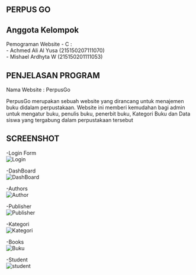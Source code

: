 
## PERPUS GO

## Anggota Kelompok
Pemograman Website - C : <br/>
    - Achmed Ali Al Yusa (215150207111070)<br />
    - Mishael Ardhyta W (215150201111053)

## PENJELASAN PROGRAM

Nama Website : PerpusGo

PerpusGo merupakan sebuah website yang dirancang untuk menajemen buku didalam perpustakaan. Website ini memberi kemudahan bagi admin untuk mengatur buku, penulis buku, penerbit buku, Kategori Buku dan Data siswa yang tergabung dalam perpustakaan tersebut

## SCREENSHOT
-Login Form <br/>
![Login](https://github.com/Mishael12/Tugas-Akhir/assets/103169682/a545281b-69ef-430d-a230-43308afc3a1d)

-DashBoard <br/>
![DashBoard](https://github.com/Mishael12/Tugas-Akhir/assets/103169682/f91e8f20-506d-4e9a-9041-ec35ff5f7fae)

-Authors <br/>
![Author](https://github.com/Mishael12/Tugas-Akhir/assets/103169682/84061c2c-6d6f-47ee-92e9-f098109654c8)

-Publisher <br/>
![Publisher](https://github.com/Mishael12/Tugas-Akhir/assets/103169682/f660d74f-27c5-4792-9a45-0db35137532c)

-Kategori <br/>
![Kategori](https://github.com/Mishael12/Tugas-Akhir/assets/103169682/53f1b6b9-62dc-4201-bbf5-bef15f1f6b53)

-Books <br/>
![Buku](https://github.com/Mishael12/Tugas-Akhir/assets/103169682/94d937de-067d-40eb-ab91-8148c867b60e)

-Student <br/>
![student](https://github.com/Mishael12/Tugas-Akhir/assets/103169682/ebdeb939-2742-4f80-b1ad-226483948903)

